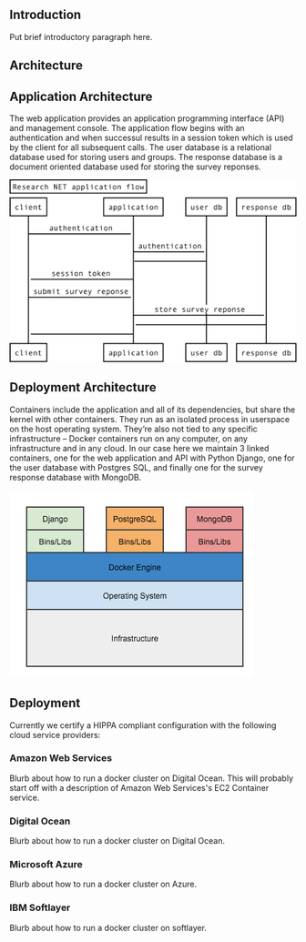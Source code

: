 
## Introduction

Put brief introductory paragraph here.


## Architecture

## Application Architecture

The web application provides an application programming interface (API) and management console.  The application flow begins with an authentication and when successul results in a session token which is used by the client for all subsequent calls. The user database is a relational database used for storing users and groups.  The response database is a document oriented database used for storing the survey reponses.

![Screenshot](images/flow.png)

## Deployment Architecture

Containers include the application and all of its dependencies, but share the kernel with other containers. They run as an isolated process in userspace on the host operating system. They’re also not tied to any specific infrastructure – Docker containers run on any computer, on any infrastructure and in any cloud.  In our case here we maintain 3 linked containers, one for the web application and API with Python Django, one for the user database with Postgres SQL, and finally one for the survey response database with MongoDB.

![Screenshot](images/docker.png)


## Deployment

Currently we certify a HIPPA compliant configuration with the following cloud service providers:



### Amazon Web Services

Blurb about how to run a docker cluster on Digital Ocean. This will probably start off with a description of Amazon Web Services's EC2 Container service.


### Digital Ocean
Blurb about how to run a docker cluster on Digital Ocean.


### Microsoft Azure
Blurb about how to run a docker cluster on Azure.

### IBM Softlayer
Blurb about how to run a docker cluster on softlayer.

